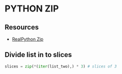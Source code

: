 # PYTHON ZIP

## Resources

- [RealPython Zip](https://realpython.com/python-zip-function/)

## Divide list in to slices

```python
slices = zip(*(iter(list_two),) * 3) # slices of 3
```
